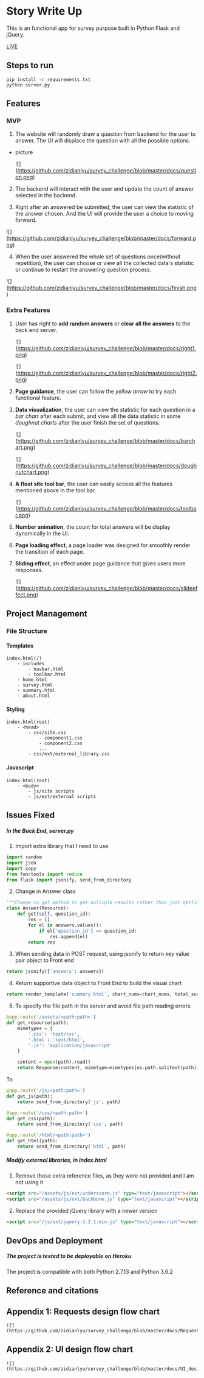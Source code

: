 # Story Write Up

This is an functional app for survey purpose built in Python Flask and jQuery.

[LIVE][survey]

## Steps to run

```
pip install -r requirements.txt
python server.py
```

## Features

### MVP

1. The website will randomly draw a question from backend for the user to answer. The UI will displace the question with all the possible options.

- picture

  ![] (https://github.com/zidianlyu/survey_challenge/blob/master/docs/question.png)

2. The backend will interact with the user and update the count of answer selected in the backend.

3. Right after an answered be submitted, the user can view the statistic of the answer chosen. And the UI will provide the user a choice to moving forward.

  ![] (https://github.com/zidianlyu/survey_challenge/blob/master/docs/forward.png)

4. When the user answered the whole set of questions once(without repetition), the user can choose or view all the collected data's statistic or continue to restart the answering question process.

  ![] (https://github.com/zidianlyu/survey_challenge/blob/master/docs/finish.png)

### Extra Features

1. User has right to **add random answers** or **clear all the answers** to the back end server.

    ![] (https://github.com/zidianlyu/survey_challenge/blob/master/docs/right1.png)

    ![] (https://github.com/zidianlyu/survey_challenge/blob/master/docs/right2.png)

2. **Page guidance**, the user can follow the _yellow arrow_ to try each functional feature.

3. **Data visualization**, the user can view the statistic for each question in a _bar chart_ after each submit, and view all the data statistic in some _doughnut charts_ after the user finish the set of questions.

    ![] (https://github.com/zidianlyu/survey_challenge/blob/master/docs/barchart.png)

    ![] (https://github.com/zidianlyu/survey_challenge/blob/master/docs/doughnutchart.png)

4. **A float site tool bar**, the user can easily access all the features mentioned above in the tool bar.

    ![] (https://github.com/zidianlyu/survey_challenge/blob/master/docs/toolbar.png)

5. **Number animation**, the count for total answers will be display dynamically in the UI.

6. **Page loading effect**, a page loader was designed for smoothly render the transition of each page.

7. **Sliding effect**, an effect under page guidance that gives users more responses.

    ![] (https://github.com/zidianlyu/survey_challenge/blob/master/docs/slideeffect.png)

## Project Management

### File Structure

#### Templates

```
index.html(/)
    - includes
        - navbar.html
        - toolbar.html
    - home.html
    - survey.html
    - summary.html
    - about.html
```

#### Styling

```
index.html(root)
    - <head>
        - css/site.css
            - component1.css
            - component2.css
            ...
        - css/ext/external_library.css
```

#### Javascript

```
index.html(root)
    - <body>
        - js/site scripts
        - js/ext/external scripts
```

## Issues Fixed

##### In the Back End, server.py

1. Import extra library that I need to use
```Python
import random
import json
import copy
from functools import reduce
from flask import jsonify, send_from_directory
```

2. Change in Answer class
```Python
"""Change to get method to get multiple results rather than just getting a single result"""
class Answer(Resource):
    def get(self, question_id):
        res = []
        for el in answers.values():
            if el['question_id'] == question_id:
                res.append(el)
        return res
```

3. When sending data in POST request, using jsonify to return key value pair object to Front end
```Python
return jsonify({'answers': answers})
```

4. Return supportive data object to Front End to build the visual chart
```Python
return render_template('summary.html', chart_nums=chart_nums, total_survey_answer=total_survey_answer, active=active, question_nums=len(chart_nums))
```

5. To specify the file path in the server and avoid file path reading errors

```Python
@app.route('/assets/<path:path>')
def get_resource(path):
    mimetypes = {
        '.css': 'text/css',
        '.html': 'text/html',
        '.js': 'application/javascript'
    }

    content = open(path).read()
    return Response(content, mimetype=mimetypes[os.path.splitext(path)[1]])

```

To
```Python
@app.route('/js/<path:path>')
def get_js(path):
    return send_from_directory('js', path)

@app.route('/css/<path:path>')
def get_css(path):
    return send_from_directory('css', path)

@app.route('/html/<path:path>')
def get_html(path):
    return send_from_directory('html', path)
```


##### Modify external libraries, in index.html


1. Remove those extra reference files, as they were not provided and I am not using it
```HTML
<script src="/assets/js/ext/underscore.js" type="text/javascript"></script>
<script src="/assets/js/ext/backbone.js" type="text/javascript"></script>
```

2. Replace the provided jQuery library with a newer version
```HTML
<script src="/js/ext/jquery-3.2.1.min.js" type="text/javascript"></script>
```

## DevOps and Deployment

##### The project is tested to be deployable on Heroku

[Heroku]: https://www.heroku.com

The project is compatible with both Python 2.7.13 and Python 3.6.2


## Reference and citations

[chartjs]: http://www.chartjs.org/
[bootstrap]: http://getbootstrap.com/
[fakeLoader]: http://joaopereirawd.github.io/fakeLoader.js/
[fontawesome]: http://fontawesome.io/
[Tesla Logo]: https://commons.wikimedia.org/wiki/File:Tesla_Motors_Logo.svg
[Tesla T Symbol]: https://commons.wikimedia.org/wiki/File:Tesla_Motors.svg

## Appendix 1: Requests design flow chart

    ![] (https://github.com/zidianlyu/survey_challenge/blob/master/docs/Requests_flow_chart.png)



## Appendix 2: UI design flow chart

    ![] (https://github.com/zidianlyu/survey_challenge/blob/master/docs/UI_design_flow_chart.png)


[survey]: https://surveychallenge.herokuapp.com/
